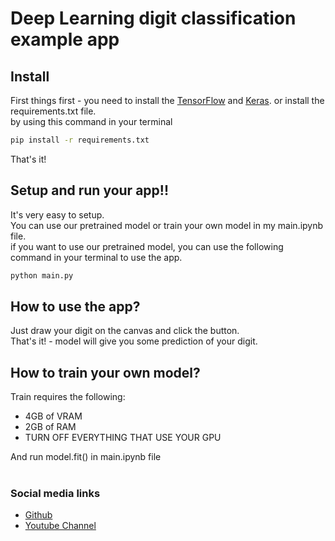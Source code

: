 # Deep Learning digit classification example app
## Install
First things first - you need to install the [TensorFlow](https://www.tensorflow.org/install) and [Keras](https://keras.io/installation/). or install the requirements.txt file.
<br/>
by using this command in your terminal
```bash
pip install -r requirements.txt
```
That's it!
<br/>

## Setup and run your app!!
It's very easy to setup.
<br/>
You can use our pretrained model or train your own model in my main.ipynb file.
<br/>
if you want to use our pretrained model, you can use the following command in your terminal to use the app.
```bash
python main.py
```

## How to use the app?
Just draw your digit on the canvas and click the button.
<br/>
That's it! - model will give you some prediction of your digit.
<br/>

## How to train your own model?
Train requires the following:
- 4GB of VRAM
- 2GB of RAM
- TURN OFF EVERYTHING THAT USE YOUR GPU

And run model.fit() in main.ipynb file
<br/>
<br/>

### Social media links
- [Github](https://github.com/DeepKungChannel)
- [Youtube Channel](https://www.youtube.com/c/DeepKungChannel/)
